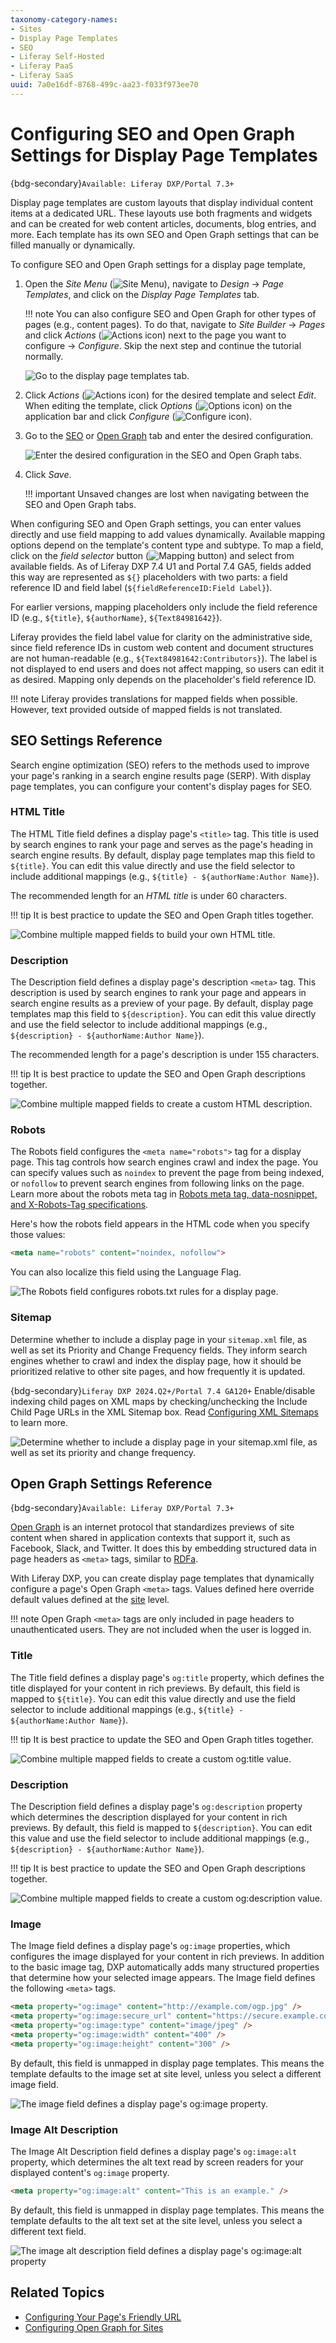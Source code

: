 ```yaml
---
taxonomy-category-names:
- Sites
- Display Page Templates
- SEO
- Liferay Self-Hosted
- Liferay PaaS
- Liferay SaaS
uuid: 7a0e16df-8768-499c-aa23-f033f973ee70
---
```


# Configuring SEO and Open Graph Settings for Display Page Templates

{bdg-secondary}`Available: Liferay DXP/Portal 7.3+`

Display page templates are custom layouts that display individual content items at a dedicated URL. These layouts use both fragments and widgets and can be created for web content articles, documents, blog entries, and more. Each template has its own SEO and Open Graph settings that can be filled manually or dynamically.

To configure SEO and Open Graph settings for a display page template,

1. Open the *Site Menu* (![Site Menu](../../../images/icon-product-menu.png)), navigate to *Design* &rarr; *Page Templates*, and click on the *Display Page Templates* tab.

   !!! note
      You can also configure SEO and Open Graph for other types of pages (e.g., content pages). To do that, navigate to *Site Builder* &rarr; *Pages* and click *Actions* (![Actions icon](../../../images/icon-actions.png)) next to the page you want to configure &rarr; *Configure*. Skip the next step and continue the tutorial normally.

   ![Go to the display page templates tab.](./configuring-seo-and-open-graph-settings-for-display-page-templates/images/01.png)

1. Click *Actions* (![Actions icon](../../../images/icon-actions.png)) for the desired template and select *Edit*. When editing the template, click *Options* (![Options icon](../../../images/icon-options.png)) on the application bar and click *Configure* (![Configure icon](../../../images/icon-cog.png)).

1. Go to the [SEO](#seo-settings-reference) or [Open Graph](#open-graph-settings-reference) tab and enter the desired configuration.

   ![Enter the desired configuration in the SEO and Open Graph tabs.](./configuring-seo-and-open-graph-settings-for-display-page-templates/images/02.png)

1. Click *Save*.

   !!! important
       Unsaved changes are lost when navigating between the SEO and Open Graph tabs.

When configuring SEO and Open Graph settings, you can enter values directly and use field mapping to add values dynamically. Available mapping options depend on the template's content type and subtype. To map a field, click on the *field selector* button (![Mapping button](../../../images/icon-map.png)) and select from available fields. As of Liferay DXP 7.4 U1 and Portal 7.4 GA5, fields added this way are represented as `${}` placeholders with two parts: a field reference ID and field label (`${fieldReferenceID:Field Label}`).

For earlier versions, mapping placeholders only include the field reference ID (e.g., `${title}`, `${authorName}`, `${Text84981642}`).

Liferay provides the field label value for clarity on the administrative side, since field reference IDs in custom web content and document structures are not human-readable (e.g., `${Text84981642:Contributors}`). The label is not displayed to end users and does not affect mapping, so users can edit it as desired. Mapping only depends on the placeholder's field reference ID.

!!! note
    Liferay provides translations for mapped fields when possible. However, text provided outside of mapped fields is not translated.

## SEO Settings Reference

Search engine optimization (SEO) refers to the methods used to improve your page's ranking in a search engine results page (SERP). With display page templates, you can configure your content's display pages for SEO.

### HTML Title

The HTML Title field defines a display page's `<title>` tag. This title is used by search engines to rank your page and serves as the page's heading in search engine results. By default, display page templates map this field to `${title}`. You can edit this value directly and use the field selector to include additional mappings (e.g., `${title} - ${authorName:Author Name}`).

The recommended length for an *HTML title* is under 60 characters.

!!! tip
    It is best practice to update the SEO and Open Graph titles together.

![Combine multiple mapped fields to build your own HTML title.](./configuring-seo-and-open-graph-settings-for-display-page-templates/images/03.png)

### Description

The Description field defines a display page's description `<meta>` tag. This description is used by search engines to rank your page and appears in search engine results as a preview of your page. By default, display page templates map this field to `${description}`. You can edit this value directly and use the field selector to include additional mappings (e.g., `${description} - ${authorName:Author Name}`).

The recommended length for a page's description is under 155 characters.

!!! tip
    It is best practice to update the SEO and Open Graph descriptions together.

![Combine multiple mapped fields to create a custom HTML description.](./configuring-seo-and-open-graph-settings-for-display-page-templates/images/04.png)

### Robots

The Robots field configures the `<meta name="robots">` tag for a display page. This tag controls how search engines crawl and index the page. You can specify values such as `noindex` to prevent the page from being indexed, or `nofollow` to prevent search engines from following links on the page. Learn more about the robots meta tag in [Robots meta tag, data-nosnippet, and X-Robots-Tag specifications](https://developers.google.com/search/docs/crawling-indexing/robots-meta-tag).

Here's how the robots field appears in the HTML code when you specify those values:

```html
<meta name="robots" content="noindex, nofollow">
```

You can also localize this field using the Language Flag.

![The Robots field configures robots.txt rules for a display page.](./configuring-seo-and-open-graph-settings-for-display-page-templates/images/05.png)

### Sitemap

Determine whether to include a display page in your `sitemap.xml` file, as well as set its Priority and Change Frequency fields. They inform search engines whether to crawl and index the display page, how it should be prioritized relative to other site pages, and how frequently it is updated.

{bdg-secondary}`Liferay DXP 2024.Q2+/Portal 7.4 GA120+` Enable/disable indexing child pages on XML maps by checking/unchecking the Include Child Page URLs in the XML Sitemap box. Read [Configuring XML Sitemaps](../../site-settings/managing-site-urls/configuring-xml-sitemaps.md) to learn more.

![Determine whether to include a display page in your sitemap.xml file, as well as set its priority and change frequency.](./configuring-seo-and-open-graph-settings-for-display-page-templates/images/06.png)

## Open Graph Settings Reference

{bdg-secondary}`Available: Liferay DXP/Portal 7.3+`

[Open Graph](https://ogp.me/) is an internet protocol that standardizes previews of site content when shared in application contexts that support it, such as Facebook, Slack, and Twitter. It does this by embedding structured data in page headers as `<meta>` tags, similar to [RDFa](https://en.wikipedia.org/wiki/RDFa).

With Liferay DXP, you can create display page templates that dynamically configure a page's Open Graph `<meta>` tags. Values defined here override default values defined at the [site](../../site-settings/configuring-open-graph-for-sites.md) level.

!!! note
    Open Graph `<meta>` tags are only included in page headers to unauthenticated users. They are not included when the user is logged in.

### Title

The Title field defines a display page's `og:title` property, which defines the title displayed for your content in rich previews. By default, this field is mapped to `${title}`. You can edit this value directly and use the field selector to include additional mappings (e.g., `${title} - ${authorName:Author Name}`).

!!! tip
    It is best practice to update the SEO and Open Graph titles together.

![Combine multiple mapped fields to create a custom og:title value.](./configuring-seo-and-open-graph-settings-for-display-page-templates/images/07.png)

### Description

The Description field defines a display page's `og:description` property which determines the description displayed for your content in rich previews. By default, this field is mapped to `${description}`. You can edit this value and use the field selector to include additional mappings (e.g., `${description} - ${authorName:Author Name}`).

!!! tip
    It is best practice to update the SEO and Open Graph descriptions together.

![Combine multiple mapped fields to create a custom og:description value.](./configuring-seo-and-open-graph-settings-for-display-page-templates/images/08.png)

### Image

The Image field defines a display page's `og:image` properties, which configures the image displayed for your content in rich previews. In addition to the basic image tag, DXP automatically adds many structured properties that determine how your selected image appears. The Image field defines the following `<meta>` tags.

```html
<meta property="og:image" content="http://example.com/ogp.jpg" />
<meta property="og:image:secure_url" content="https://secure.example.com/ogp.jpg" />
<meta property="og:image:type" content="image/jpeg" />
<meta property="og:image:width" content="400" />
<meta property="og:image:height" content="300" />
```

By default, this field is unmapped in display page templates. This means the template defaults to the image set at site level, unless you select a different image field.

![The image field defines a display page's og:image property.](./configuring-seo-and-open-graph-settings-for-display-page-templates/images/09.png)

### Image Alt Description

The Image Alt Description field defines a display page's `og:image:alt` property, which determines the alt text read by screen readers for your displayed content's `og:image` property.

```html
<meta property="og:image:alt" content="This is an example." />
```

By default, this field is unmapped in display page templates. This means the template defaults to the alt text set at the site level, unless you select a different text field.

![The image alt description field defines a display page's og:image:alt property](./configuring-seo-and-open-graph-settings-for-display-page-templates/images/10.png)

## Related Topics

- [Configuring Your Page's Friendly URL](../../creating-pages/page-settings/configuring-your-pages-friendly-url.md)
- [Configuring Open Graph for Sites](../../site-settings/configuring-open-graph-for-sites.md)
